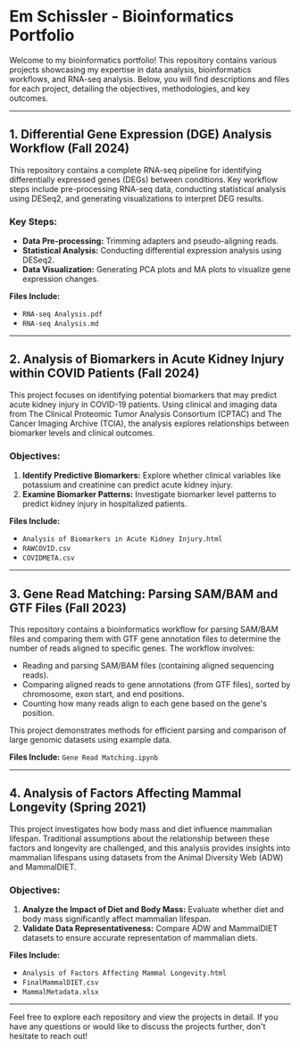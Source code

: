 # Em Schissler - Bioinformatics Portfolio

Welcome to my bioinformatics portfolio! This repository contains various projects showcasing my expertise in data analysis, bioinformatics workflows, and RNA-seq analysis. Below, you will find descriptions and files for each project, detailing the objectives, methodologies, and key outcomes.

---

## 1. **Differential Gene Expression (DGE) Analysis Workflow (Fall 2024)**

This repository contains a complete RNA-seq pipeline for identifying differentially expressed genes (DEGs) between conditions. Key workflow steps include pre-processing RNA-seq data, conducting statistical analysis using DESeq2, and generating visualizations to interpret DEG results.

### Key Steps:
- **Data Pre-processing:** Trimming adapters and pseudo-aligning reads.
- **Statistical Analysis:** Conducting differential expression analysis using DESeq2.
- **Data Visualization:** Generating PCA plots and MA plots to visualize gene expression changes.

**Files Include:** 
- `RNA-seq Analysis.pdf`
- `RNA-seq Analysis.md`

---

## 2. **Analysis of Biomarkers in Acute Kidney Injury within COVID Patients (Fall 2024)**

This project focuses on identifying potential biomarkers that may predict acute kidney injury in COVID-19 patients. Using clinical and imaging data from The Clinical Proteomic Tumor Analysis Consortium (CPTAC) and The Cancer Imaging Archive (TCIA), the analysis explores relationships between biomarker levels and clinical outcomes.

### Objectives:
1. **Identify Predictive Biomarkers:** Explore whether clinical variables like potassium and creatinine can predict acute kidney injury.
2. **Examine Biomarker Patterns:** Investigate biomarker level patterns to predict kidney injury in hospitalized patients.

**Files Include:** 
- `Analysis of Biomarkers in Acute Kidney Injury.html`
- `RAWCOVID.csv`
- `COVIDMETA.csv`

---

## 3. **Gene Read Matching: Parsing SAM/BAM and GTF Files (Fall 2023)**

This repository contains a bioinformatics workflow for parsing SAM/BAM files and comparing them with GTF gene annotation files to determine the number of reads aligned to specific genes. The workflow involves:
- Reading and parsing SAM/BAM files (containing aligned sequencing reads).
- Comparing aligned reads to gene annotations (from GTF files), sorted by chromosome, exon start, and end positions.
- Counting how many reads align to each gene based on the gene's position.

This project demonstrates methods for efficient parsing and comparison of large genomic datasets using example data.

**Files Include:** `Gene Read Matching.ipynb`

---

## 4. **Analysis of Factors Affecting Mammal Longevity (Spring 2021)**

This project investigates how body mass and diet influence mammalian lifespan. Traditional assumptions about the relationship between these factors and longevity are challenged, and this analysis provides insights into mammalian lifespans using datasets from the Animal Diversity Web (ADW) and MammalDIET.

### Objectives:
1. **Analyze the Impact of Diet and Body Mass:** Evaluate whether diet and body mass significantly affect mammalian lifespan.
2. **Validate Data Representativeness:** Compare ADW and MammalDIET datasets to ensure accurate representation of mammalian diets.

**Files Include:** 
- `Analysis of Factors Affecting Mammal Longevity.html`
- `FinalMammalDIET.csv`
- `MammalMetadata.xlsx`

---

Feel free to explore each repository and view the projects in detail. If you have any questions or would like to discuss the projects further, don't hesitate to reach out!

